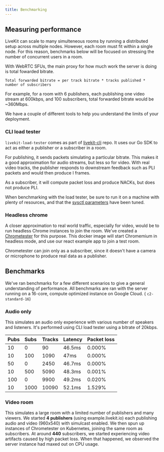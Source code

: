 ```yaml
---
title: Benchmarking
---
```


## Measuring performance

LiveKit can scale to many simulteneous rooms by running a distributed setup across multiple nodes. However, each room must fit within a single node. For this reason, benchmarks below will be focused on stressing the number of concurrent users in a room.

With WebRTC SFUs, the main proxy for how much work the server is doing is total fowarded bitrate.

```
Total forwarded bitrate = per track bitrate * tracks published * number of subscribers
```

For example, for a room with 6 publishers, each publishing one video stream at 600kbps, and 100 subscribers, total forwarded bitrate would be ~360Mbps.

We have a couple of different tools to help you understand the limits of your deployment.

### CLI load tester

`livekit-load-tester` comes as part of [livekit-cli](https://github.com/livekit/livekit-cli) repo. It uses our Go SDK to act as either a publisher or a subscriber in a room.

For publishing, it sends packets simulating a particular bitrate. This makes it a good approximation for audio streams, but less so for video. With real video tracks, the publisher responds to downstream feedback such as PLI packets and would then produce I frames.

As a subscriber, it will compute packet loss and produce NACKs, but does not produce PLI.

When benchmarking with the load tester, be sure to run it on a machine with plenty of resources, and that the [sysctl parameters](test-monitor#performancetuning) have been tuned.

### Headless chrome

A closer approximation to real world traffic, especially for video, would be to run headless Chrome instances to join the room. We've created a [Chrometester](https://github.com/livekit/chrometester) for this purpose. This docker image will start Chromemium in headless mode, and use our react example app to join a test room.

Chrometester can join only as a subscriber, since it doesn't have a camera or microphone to produce real data as a publisher.

## Benchmarks

We've ran benchmarks for a few different scenarios to give a general understanding of performance. All benchmarks are ran with the server running on a 16-core, compute optimized instance on Google Cloud. ( `c2-standard-16`)

### Audio only

This simulates an audio only experience with various number of speakers and listeners. It's performed using CLI load tester using a bitrate of 20kbps.

| Pubs | Subs | Tracks | Latency | Packet loss |
| :--- | :--- | :----- | :------ | :---------- |
| 10   | 0    | 90     | 46.5ms  | 0.000%      |
| 10   | 100  | 1090   | 47ms    | 0.000%      |
| 50   | 0    | 2450   | 46.7ms  | 0.000%      |
| 10   | 500  | 5090   | 48.3ms  | 0.001%      |
| 100  | 0    | 9900   | 49.2ms  | 0.020%      |
| 10   | 1000 | 10090  | 52.1ms  | 1.529%      |

### Video room

This simulates a large room with a limited number of publishers and many viewers. We started **4 publishers** (using example.livekit.io) each publishing audio and video (960x540) with simulcast enabled. We then spun up instances of Chrometester on Kubernetes, joining the same room as subscribers. At around **440** subscribers, we started experiencing video artifacts caused by high packet loss. When that happened, we observed the server instance had maxed out on CPU usage.
